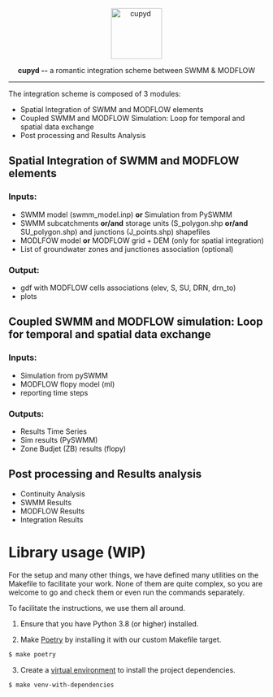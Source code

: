 <p align="center">
  <img width="100" height="100" src="https://emojipedia-us.s3.dualstack.us-west-1.amazonaws.com/thumbs/320/apple/325/heart-with-arrow_1f498.png" alt='cupyd'>
</p>

<p align="center"><strong>cupyd --</strong> a romantic integration scheme between SWMM & MODFLOW</p>

---

The integration scheme is composed of 3 modules:
* Spatial Integration of SWMM and MODFLOW elements
* Coupled SWMM and MODFLOW Simulation: Loop for temporal and spatial data exchange
* Post processing and Results Analysis
## Spatial Integration of SWMM and MODFLOW elements
### Inputs:
- SWMM model (swmm_model.inp) **or** Simulation from PySWMM
- SWMM subcatchments **or/and** storage units (S_polygon.shp **or/and** SU_polygon.shp) and junctions (J_points.shp) shapefiles
- MODLFOW model **or** MODFLOW grid + DEM (only for spatial integration)
- List of groundwater zones and junctiones association (optional) 
### Output: 
- gdf with MODFLOW cells associations (elev, S, SU, DRN, drn_to)
- plots
## Coupled SWMM and MODFLOW simulation: Loop for temporal and spatial data exchange 
### Inputs:
- Simulation from pySWMM
- MODFLOW flopy model (ml)
- reporting time steps 
### Outputs:
- Results Time Series
- Sim results (PySWMM)
- Zone Budjet (ZB) results (flopy)
## Post processing and Results analysis
- Continuity Analysis
- SWMM Results 
- MODFLOW Results
- Integration Results

# Library usage (WIP)

For the setup and many other things, we have defined many utilities on the Makefile to facilitate your work.
None of them are quite complex, so you are welcome to go and check them or even run the commands separately.

To facilitate the instructions, we use them all around.

1. Ensure that you have Python 3.8 (or higher) installed.

2. Make [Poetry](https://python-poetry.org/) by installing it with our custom Makefile target.
```sh
$ make poetry
```

3. Create a [virtual environment](https://docs.python.org/3/library/venv.html) to install the project dependencies.
```sh
$ make venv-with-dependencies
```
